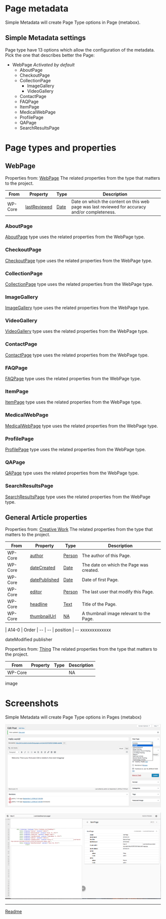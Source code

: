 # Page metadata
Simple Metadata will create Page Type options in Page (metabox).

## Simple Metadata settings
Page type have 13 options which allow the configuration of the metadata. Pick the one that describes better the Page:
* WebPage *Activated by default*
  * AboutPage
  * CheckoutPage
  * CollectionPage
    * ImageGallery
    * VideoGallery
  * ContactPage
  * FAQPage
  * ItemPage
  * MedicalWebPage
  * ProfilePage
  * QAPage
  * SearchResultsPage

# Page types and properties

## WebPage

Properties from: [WebPage](https://schema.org/Article "https://schema.org/WebPage")
The related properties from the type that matters to the project.

| From | Property | Type | Description |
| ---- | -------- |----- | ----------- |
| WP-Core | [lastReviewed](https://schema.org/lastReviewed) | [Date](https://schema.org/Date) | 	Date on which the content on this web page was last reviewed for accuracy and/or completeness. |

### AboutPage

[AboutPage](https://schema.org/AboutPage "https://schema.org/AboutPage") type uses the related properties from the WebPage type.

### CheckoutPage

[CheckoutPage](https://schema.org/CheckoutPage "https://schema.org/CheckoutPage") type uses the related properties from the WebPage type.

### CollectionPage

[CollectionPage](https://schema.org/CollectionPage "https://schema.org/CollectionPage") type uses the related properties from the WebPage type.

### ImageGallery

[ImageGallery](https://schema.org/ImageGallery "https://schema.org/ImageGallery") type uses the related properties from the WebPage type.

### VideoGallery

[VideoGallery](https://schema.org/VideoGallery "https://schema.org/VideoGallery") type uses the related properties from the WebPage type.

### ContactPage

[ContactPage](https://schema.org/ContactPage "https://schema.org/ContactPage") type uses the related properties from the WebPage type.

### FAQPage

[FAQPage](https://schema.org/FAQPage "https://schema.org/FAQPage") type uses the related properties from the WebPage type.

### ItemPage

[ItemPage](https://schema.org/ItemPage "https://schema.org/ItemPage") type uses the related properties from the WebPage type.

### MedicalWebPage

[MedicalWebPage](https://schema.org/MedicalWebPage "https://schema.org/MedicalWebPage") type uses the related properties from the WebPage type.

### ProfilePage

[ProfilePage](https://schema.org/ProfilePage "https://schema.org/ProfilePage") type uses the related properties from the WebPage type.

### QAPage

[QAPage](https://schema.org/QAPage "https://schema.org/QAPage") type uses the related properties from the WebPage type.

### SearchResultsPage

[SearchResultsPage](https://schema.org/SearchResultsPage "https://schema.org/SearchResultsPage") type uses the related properties from the WebPage type.

## General Article properties

Properties from: [Creative Work](https://schema.org/CreativeWork "https://schema.org/CreativeWork")
The related properties from the type that matters to the project.

| From | Property | Type | Description |
| ---- | -------- |----- | ----------- |
| WP-Core | [author](https://schema.org/author) | [Person](https://schema.org/Person) | The author of this Page.  |
| WP-Core | [dateCreated](https://schema.org/dateCreated) | [Date](https://schema.org/Date) | The date on which the Page was created. |
| WP-Core | [datePublished](https://schema.org/datePublished) | [Date](https://schema.org/Date) | Date of first Page. |
| WP-Core | [editor](https://schema.org/editor) | [Person](https://schema.org/Person) | The last user that modify this Page.  |
| WP-Core | [headline](https://schema.org/headline) | [Text](https://schema.org/Text) | Title of the Page. |
| WP-Core | [thumbnailUrl](https://schema.org/thumbnailUrl) | [NA](https://schema.org/URL) | A thumbnail image relevant to the Page. |

| A14-0  | Order                  | --               | --      | position             | -- xxxxxxxxxxxxx

dateModified
publisher


Properties from: [Thing](https://schema.org/Thing "https://schema.org/Thing")
The related properties from the type that matters to the project.

| From | Property | Type | Description |
| ---- | -------- |----- | ----------- |
| WP-Core | []() | []() | 	NA |

image

# Screenshots

Simple Metadata will create Page Type options in Pages (metabox)

![settings post](/doc/images/settings-post.png)

![structured data page](/doc/images/structured-data-page.png)

---




[Readme](//Readme.md)
